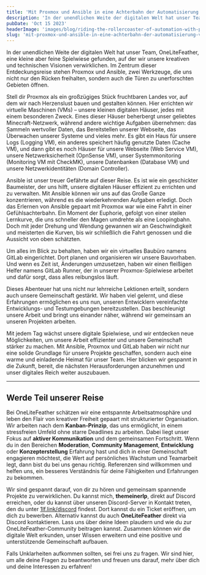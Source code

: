 ```yaml
---
title: 'Mit Proxmox und Ansible in eine Achterbahn der Automatisierung'
description: 'In der unendlichen Weite der digitalen Welt hat unser Team, OneLiteFeather, eine kleine aber feine Spielwiese gefunden, auf der wir unsere kreativen und technischen Visionen verwirklichen. Im Zentrum dieser Entdeckungsreise stehen Proxmox und Ansible, zwei Werkzeuge, die uns nicht nur den Rücken freihalten, sondern auch die Türen zu unerforschten Gebieten öffnen.'
pubDate: 'Oct 15 2023'
headerImage: 'images/blog/riding-the-rollercoaster-of-automation-with-proxmox-and-ansible.webp'
slug: 'mit-proxmox-und-ansible-in-eine-achterbahn-der-automatisierung-vserver'
---
```

In der unendlichen Weite der digitalen Welt hat unser Team, OneLiteFeather, eine kleine aber feine Spielwiese gefunden, auf der wir unsere kreativen und technischen Visionen verwirklichen. Im Zentrum dieser Entdeckungsreise stehen Proxmox und Ansible, zwei Werkzeuge, die uns nicht nur den Rücken freihalten, sondern auch die Türen zu unerforschten Gebieten öffnen.
<!--more-->
Stell dir Proxmox als ein großzügiges Stück fruchtbaren Landes vor, auf dem wir nach Herzenslust bauen und gestalten können. Hier errichten wir virtuelle Maschinen (VMs) – unsere kleinen digitalen Häuser, jedes mit einem besonderen Zweck. Eines dieser Häuser beherbergt unser geliebtes Minecraft-Netzwerk, während andere wichtige Aufgaben übernehmen: das Sammeln wertvoller Daten, das Bereitstellen unserer Webseite, das Überwachen unserer Systeme und vieles mehr. Es gibt ein Haus für unsere Logs (Logging VM), ein anderes speichert häufig genutzte Daten (Cache VM), und dann gibt es noch Häuser für unsere Webseite (Web Service VM), unsere Netzwerksicherheit (OpnSense VM), unser Systemmonitoring (Monitoring VM mit CheckMK), unsere Datenbanken (Database VM) und unsere Netzwerkidentitäten (Domain Controller).

Ansible ist unser treuer Gefährte auf dieser Reise. Es ist wie ein geschickter Baumeister, der uns hilft, unsere digitalen Häuser effizient zu errichten und zu verwalten. Mit Ansible können wir uns auf das Große Ganze konzentrieren, während es die wiederkehrenden Aufgaben erledigt. Doch das Erlernen von Ansible gepaart mit Proxmox war wie eine Fahrt in einer Gefühlsachterbahn. Ein Moment der Euphorie, gefolgt von einer steilen Lernkurve, die uns schneller den Magen umdrehte als eine Loopingbahn. Doch mit jeder Drehung und Wendung gewannen wir an Geschwindigkeit und meisterten die Kurven, bis wir schließlich die Fahrt genossen und die Aussicht von oben schätzten.

Um alles im Blick zu behalten, haben wir ein virtuelles Baubüro namens GitLab eingerichtet. Dort planen und organisieren wir unsere Bauvorhaben. Und wenn es Zeit ist, Änderungen umzusetzen, haben wir einen fleißigen Helfer namens GitLab Runner, der in unserer Proxmox-Spielwiese arbeitet und dafür sorgt, dass alles reibungslos läuft.

Dieses Abenteuer hat uns nicht nur lehrreiche Lektionen erteilt, sondern auch unsere Gemeinschaft gestärkt. Wir haben viel gelernt, und diese Erfahrungen ermöglichen es uns nun, unseren Entwicklern vereinfachte Entwicklungs- und Testumgebungen bereitzustellen. Das beschleunigt unsere Arbeit und bringt uns einander näher, während wir gemeinsam an unseren Projekten arbeiten.

Mit jedem Tag wächst unsere digitale Spielwiese, und wir entdecken neue Möglichkeiten, um unsere Arbeit effizienter und unsere Gemeinschaft stärker zu machen. Mit Ansible, Proxmox und GitLab haben wir nicht nur eine solide Grundlage für unsere Projekte geschaffen, sondern auch eine warme und einladende Heimat für unser Team. Hier blicken wir gespannt in die Zukunft, bereit, die nächsten Herausforderungen anzunehmen und unser digitales Reich weiter auszubauen.

---

## Werde Teil unserer Reise

Bei OneLiteFeather schätzen wir eine entspannte Arbeitsatmosphäre und leben den Flair von kreativer Freiheit gepaart mit strukturierter Organisation. Wir arbeiten nach dem **Kanban-Prinzip**, das uns ermöglicht, in einem stressfreien Umfeld ohne starre Deadlines zu arbeiten. Dabei liegt unser Fokus auf **aktiver Kommunikation** und dem gemeinsamen Fortschritt. Wenn du in den Bereichen **Moderation**, **Community Management**, **Entwicklung** oder **Konzepterstellung** Erfahrung hast und dich in einer Gemeinschaft engagieren möchtest, die Wert auf persönliches Wachstum und Teamarbeit legt, dann bist du bei uns genau richtig. Referenzen sind willkommen und helfen uns, ein besseres Verständnis für deine Fähigkeiten und Erfahrungen zu bekommen.

Wir sind gespannt darauf, von dir zu hören und gemeinsam spannende Projekte zu verwirklichen. Du kannst mich, **themeinerlp**, direkt auf Discord erreichen, oder du kannst über unseren Discord-Server in Kontakt treten, den du unter [1lf.link/discord](https://1lf.link/discord) findest. Dort kannst du ein Ticket eröffnen, um dich zu bewerben. Alternativ kannst du auch **OneLiteFeather** direkt via Discord kontaktieren. Lass uns über deine Ideen plaudern und wie du zur OneLiteFeather-Community beitragen kannst. Zusammen können wir die digitale Welt erkunden, unser Wissen erweitern und eine positive und unterstützende Gemeinschaft aufbauen.

Falls Unklarheiten aufkommen sollten, sei frei uns zu fragen. Wir sind hier, um alle deine Fragen zu beantworten und freuen uns darauf, mehr über dich und deine Interessen zu erfahren!
